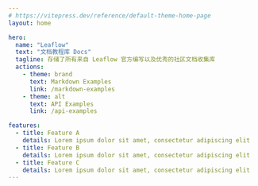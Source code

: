 ```yaml
---
# https://vitepress.dev/reference/default-theme-home-page
layout: home

hero:
  name: "Leaflow"
  text: "文档教程库 Docs"
  tagline: 存储了所有来自 Leaflow 官方编写以及优秀的社区文档收集库
  actions:
    - theme: brand
      text: Markdown Examples
      link: /markdown-examples
    - theme: alt
      text: API Examples
      link: /api-examples

features:
  - title: Feature A
    details: Lorem ipsum dolor sit amet, consectetur adipiscing elit
  - title: Feature B
    details: Lorem ipsum dolor sit amet, consectetur adipiscing elit
  - title: Feature C
    details: Lorem ipsum dolor sit amet, consectetur adipiscing elit
---
```



